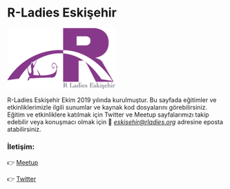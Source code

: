 # R-Ladies Eskişehir 
<img src="https://github.com/bkanx/R-Ladies-EskisehR-Stickers/blob/master/Init.png" width="250">

R-Ladies Eskişehir Ekim 2019 yılında kurulmuştur. Bu sayfada eğitimler ve etkinliklerimizle ilgili sunumlar ve kaynak kod dosyalarını görebilirsiniz.
Eğitim ve etkinliklere katılmak için Twitter ve Meetup sayfalarımızı takip edebilir veya konuşmacı olmak için :e-mail: *eskisehir@rladies.org* adresine eposta atabilirsiniz.



### İletişim:

 :point_right: [Meetup](https://www.meetup.com/rladies-eskisehir/)
 
 :point_right: [Twitter](https://twitter.com/RLadiesEskisehR)
 

 
